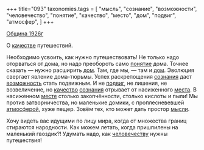 +++
title="093"
taxonomies.tags = [
 "мысль",
 "сознание",
 "возможности",
 "человечество",
 "понятие",
 "качество",
 "место",
 "дом",
 "подвиг",
 "атмосфер",
]
+++

[Община 1926г](/agni/1926)

О [качестве](/tags/качество) путешествий.    

Необходимо усвоить, как нужно путешествовать! Не только надо оторваться от дома, но надо преобороть само [понятие](/tags/понятие) дома. Точнее сказать — нужно расширить [дом](/tags/дом). Там, где мы, — там и [дом](/tags/дом). Эволюция свергает явление дома-тюрьмы. Успех раскрепощения [сознания](/tags/сознание) даст [возможность](/tags/возможности) стать подвижным. И не [подвиг](/tags/подвиг), не лишения, не возвеличение, но [качество](/tags/качество) [сознания](/tags/сознание) отрывает от насиженного [места](/tags/место). В насиженном [месте](/tags/место) столько закопчённости, столько кислоты и пыли! Мы против затворничества, но маленькие домики, с проплесневевшей [атмосферой](/tags/атмосфер), хуже пещер. Зовём тех, кто может дать простор [мысли](/tags/мысль).   

Хочу видеть вас идущими по лицу мира, когда от множества границ стираются народности. Как можем летать, когда пришпилены на маленький гвоздик?! Удумать надо, как [человечеству](/tags/человечество) нужны путешествия!   

